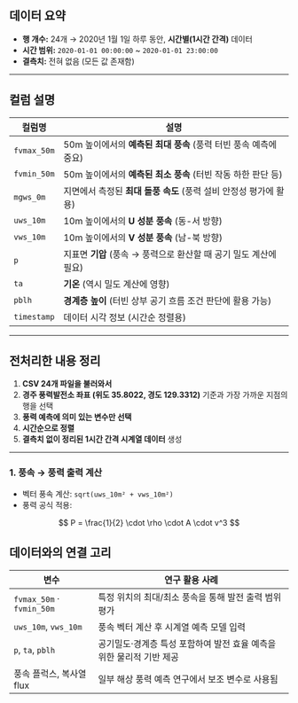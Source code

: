 
##  데이터 요약

* **행 개수:** 24개 → 2020년 1월 1일 하루 동안, **시간별(1시간 간격)** 데이터
* **시간 범위:** `2020-01-01 00:00:00` \~ `2020-01-01 23:00:00`
* **결측치:** 전혀 없음 (모든 값 존재함)

---

##  컬럼 설명

| 컬럼명         | 설명                                        |
| ----------- | ----------------------------------------- |
| `fvmax_50m` | 50m 높이에서의 **예측된 최대 풍속** (풍력 터빈 풍속 예측에 중요) |
| `fvmin_50m` | 50m 높이에서의 **예측된 최소 풍속** (터빈 작동 하한 판단 등)   |
| `mgws_0m`   | 지면에서 측정된 **최대 돌풍 속도** (풍력 설비 안정성 평가에 활용)  |
| `uws_10m`   | 10m 높이에서의 **U 성분 풍속** (동-서 방향)            |
| `vws_10m`   | 10m 높이에서의 **V 성분 풍속** (남-북 방향)            |
| `p`         | 지표면 **기압** (풍속 → 풍력으로 환산할 때 공기 밀도 계산에 필요) |
| `ta`        | **기온** (역시 밀도 계산에 영향)                     |
| `pblh`      | **경계층 높이** (터빈 상부 공기 흐름 조건 판단에 활용 가능)     |
| `timestamp` | 데이터 시각 정보 (시간순 정렬용)                       |

---

##  전처리한 내용 정리

1. **CSV 24개 파일을 불러와서**
2. **경주 풍력발전소 좌표 (위도 35.8022, 경도 129.3312)** 기준과 가장 가까운 지점의 행을 선택
3. **풍력 예측에 의미 있는 변수만 선택**
4. **시간순으로 정렬**
5. **결측치 없이 정리된 1시간 간격 시계열 데이터** 생성

---

### 1. 풍속 → 풍력 출력 계산

* 벡터 풍속 계산: `sqrt(uws_10m² + vws_10m²)`
* 풍력 공식 적용:


$$
P = \frac{1}{2} \cdot \rho \cdot A \cdot v^3
$$

## 데이터와의 연결 고리

| 변수                        | 연구 활용 사례                                |
| ------------------------- | --------------------------------------- |
| `fvmax_50m` · `fvmin_50m` | 특정 위치의 최대/최소 풍속을 통해 발전 출력 범위 평가         |
| `uws_10m`, `vws_10m`      | 풍속 벡터 계산 후 시계열 예측 모델 입력                 |
| `p`, `ta`, `pblh`         | 공기밀도·경계층 특성 포함하여 발전 효율 예측을 위한 물리적 기반 제공 |
| 풍속 플럭스, 복사열 flux          | 일부 해상 풍력 예측 연구에서 보조 변수로 사용됨             |





